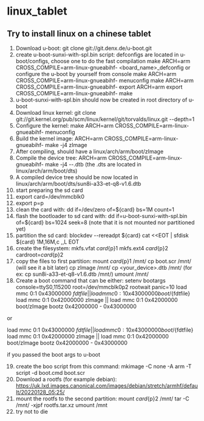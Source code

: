 # linux_tablet
Try to install linux on a chinese tablet
----------------------------------------

1. Download u-boot: git clone git://git.denx.de/u-boot.git
2. create u-boot-sunxi-with-spl.bin script:
defconfigs are located in u-boot/configs, choose one to do the fast compilation
make ARCH=arm CROSS_COMPILE=arm-linux-gnueabihf- <board_name>_defconfig
or configure the u-boot by yourself from console
make ARCH=arm CROSS_COMPILE=arm-linux-gnueabihf- menuconfig
make ARCH=arm CROSS_COMPILE=arm-linux-gnueabihf-
export ARCH=arm
export CROSS_COMPILE=arm-linux-gnueabihf-
make
3. u-boot-sunxi-with-spl.bin should now be created in root directory of u-boot
4. Download linux kernel: git clone git://git.kernel.org/pub/scm/linux/kernel/git/torvalds/linux.git --depth=1
5. Configure the kernel: make ARCH=arm CROSS_COMPILE=arm-linux-gnueabihf- menuconfig
6. Build the kernel image: ARCH=arm CROSS_COMPILE=arm-linux-gnueabihf- make -j4 zImage
7. After compiling, should have a linux/arch/arm/boot/zImage
8. Compile the device tree: ARCH=arm CROSS_COMPILE=arm-linux-gnueabihf- make -j4 <family>-<soc>-<board>.dtb (the .dts are located in linux/arch/arm/boot/dts)
9. A compiled device tree should be now located in linux/arch/arm/boot/dts/sun8i-a33-et-q8-v1.6.dtb
10. start preparing the sd card
11. export card=/dev/mmcblk0
12. export p=p
13. clean the card with: dd if=/dev/zero of=${card} bs=1M count=1
14. flash the bootloader to sd card with: dd if=u-boot-sunxi-with-spl.bin of=${card} bs=1024 seek=8   (note that it is not mounted nor partitioned yet)
15. partition the sd card:
blockdev --rereadpt ${card}
cat <<EOT | sfdisk ${card}
1M,16M,c
,,L
EOT
16. create the filesystem:
mkfs.vfat ${card}${p}1
mkfs.ext4 ${card}${p}2
cardroot=${card}${p}2
17. copy the files to first partition:
mount ${card}${p}1 /mnt/
cp boot.scr /mnt/    (will see it a bit later)
cp zImage /mnt/
cp <your_device>.dtb /mnt/ (for ex: cp sun8i-a33-et-q8-v1.6.dtb /mnt/)
umount /mnt/
18. Create a boot command that can be either:
setenv bootargs console=ttyS0,115200 root=/dev/mmcblk0p2 rootwait panic=10
load mmc 0:1 0x43000000 ${fdtfile} || load mmc 0:1 0x43000000 boot/${fdtfile}
load mmc 0:1 0x42000000 zImage || load mmc 0:1 0x42000000 boot/zImage
bootz 0x42000000 - 0x43000000

or

load mmc 0:1 0x43000000 ${fdtfile} || load mmc 0:1 0x43000000 boot/${fdtfile}
load mmc 0:1 0x42000000 zImage || load mmc 0:1 0x42000000 boot/zImage
bootz 0x42000000 - 0x43000000

if you passed the boot args to u-boot

19. create the boo script from this command: mkimage -C none -A arm -T script -d boot.cmd boot.scr
20. Download a rootfs (for example debian): https://uk.lxd.images.canonical.com/images/debian/stretch/armhf/default/20220128_05:25/
21. mount the rootfs to the second partition:
mount ${card}${p}2 /mnt/
tar -C /mnt/ -xjpf rootfs.tar.xz
umount /mnt
22. try not to die

